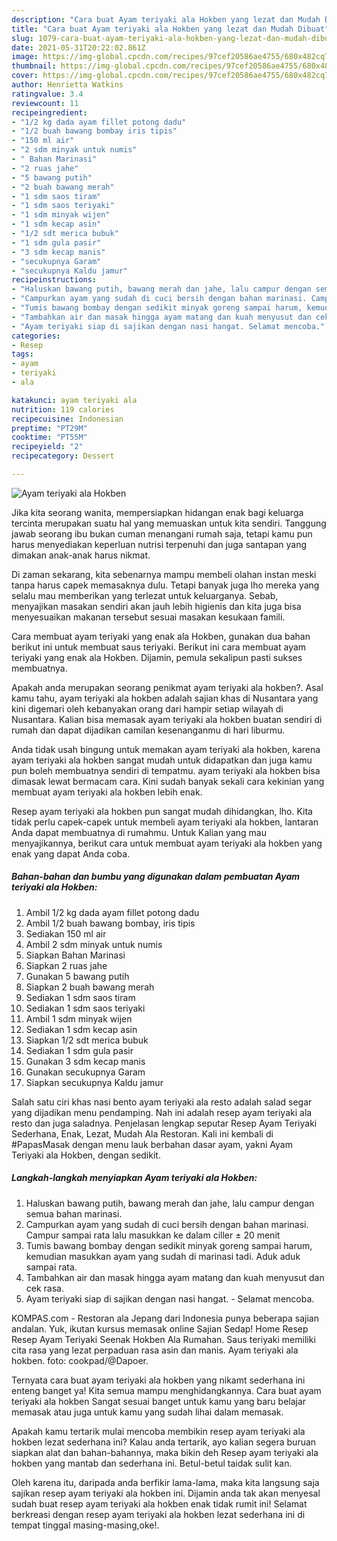 ```yaml
---
description: "Cara buat Ayam teriyaki ala Hokben yang lezat dan Mudah Dibuat"
title: "Cara buat Ayam teriyaki ala Hokben yang lezat dan Mudah Dibuat"
slug: 1079-cara-buat-ayam-teriyaki-ala-hokben-yang-lezat-dan-mudah-dibuat
date: 2021-05-31T20:22:02.861Z
image: https://img-global.cpcdn.com/recipes/97cef20586ae4755/680x482cq70/ayam-teriyaki-ala-hokben-foto-resep-utama.jpg
thumbnail: https://img-global.cpcdn.com/recipes/97cef20586ae4755/680x482cq70/ayam-teriyaki-ala-hokben-foto-resep-utama.jpg
cover: https://img-global.cpcdn.com/recipes/97cef20586ae4755/680x482cq70/ayam-teriyaki-ala-hokben-foto-resep-utama.jpg
author: Henrietta Watkins
ratingvalue: 3.4
reviewcount: 11
recipeingredient:
- "1/2 kg dada ayam fillet potong dadu"
- "1/2 buah bawang bombay iris tipis"
- "150 ml air"
- "2 sdm minyak untuk numis"
- " Bahan Marinasi"
- "2 ruas jahe"
- "5 bawang putih"
- "2 buah bawang merah"
- "1 sdm saos tiram"
- "1 sdm saos teriyaki"
- "1 sdm minyak wijen"
- "1 sdm kecap asin"
- "1/2 sdt merica bubuk"
- "1 sdm gula pasir"
- "3 sdm kecap manis"
- "secukupnya Garam"
- "secukupnya Kaldu jamur"
recipeinstructions:
- "Haluskan bawang putih, bawang merah dan jahe, lalu campur dengan semua bahan marinasi."
- "Campurkan ayam yang sudah di cuci bersih dengan bahan marinasi. Campur sampai rata lalu masukkan ke dalam ciller ± 20 menit"
- "Tumis bawang bombay dengan sedikit minyak goreng sampai harum, kemudian masukkan ayam yang sudah di marinasi tadi. Aduk aduk sampai rata."
- "Tambahkan air dan masak hingga ayam matang dan kuah menyusut dan cek rasa."
- "Ayam teriyaki siap di sajikan dengan nasi hangat. Selamat mencoba."
categories:
- Resep
tags:
- ayam
- teriyaki
- ala

katakunci: ayam teriyaki ala 
nutrition: 119 calories
recipecuisine: Indonesian
preptime: "PT29M"
cooktime: "PT55M"
recipeyield: "2"
recipecategory: Dessert

---
```



![Ayam teriyaki ala Hokben](https://img-global.cpcdn.com/recipes/97cef20586ae4755/680x482cq70/ayam-teriyaki-ala-hokben-foto-resep-utama.jpg)

Jika kita seorang wanita, mempersiapkan hidangan enak bagi keluarga tercinta merupakan suatu hal yang memuaskan untuk kita sendiri. Tanggung jawab seorang ibu bukan cuman menangani rumah saja, tetapi kamu pun harus menyediakan keperluan nutrisi terpenuhi dan juga santapan yang dimakan anak-anak harus nikmat.

Di zaman  sekarang, kita sebenarnya mampu membeli olahan instan meski tanpa harus capek memasaknya dulu. Tetapi banyak juga lho mereka yang selalu mau memberikan yang terlezat untuk keluarganya. Sebab, menyajikan masakan sendiri akan jauh lebih higienis dan kita juga bisa menyesuaikan makanan tersebut sesuai masakan kesukaan famili. 

Cara membuat ayam teriyaki yang enak ala Hokben, gunakan dua bahan berikut ini untuk membuat saus teriyaki. Berikut ini cara membuat ayam teriyaki yang enak ala Hokben. Dijamin, pemula sekalipun pasti sukses membuatnya.

Apakah anda merupakan seorang penikmat ayam teriyaki ala hokben?. Asal kamu tahu, ayam teriyaki ala hokben adalah sajian khas di Nusantara yang kini digemari oleh kebanyakan orang dari hampir setiap wilayah di Nusantara. Kalian bisa memasak ayam teriyaki ala hokben buatan sendiri di rumah dan dapat dijadikan camilan kesenanganmu di hari liburmu.

Anda tidak usah bingung untuk memakan ayam teriyaki ala hokben, karena ayam teriyaki ala hokben sangat mudah untuk didapatkan dan juga kamu pun boleh membuatnya sendiri di tempatmu. ayam teriyaki ala hokben bisa dimasak lewat bermacam cara. Kini sudah banyak sekali cara kekinian yang membuat ayam teriyaki ala hokben lebih enak.

Resep ayam teriyaki ala hokben pun sangat mudah dihidangkan, lho. Kita tidak perlu capek-capek untuk membeli ayam teriyaki ala hokben, lantaran Anda dapat membuatnya di rumahmu. Untuk Kalian yang mau menyajikannya, berikut cara untuk membuat ayam teriyaki ala hokben yang enak yang dapat Anda coba.

<!--inarticleads1-->

##### Bahan-bahan dan bumbu yang digunakan dalam pembuatan Ayam teriyaki ala Hokben:

1. Ambil 1/2 kg dada ayam fillet potong dadu
1. Ambil 1/2 buah bawang bombay, iris tipis
1. Sediakan 150 ml air
1. Ambil 2 sdm minyak untuk numis
1. Siapkan  Bahan Marinasi
1. Siapkan 2 ruas jahe
1. Gunakan 5 bawang putih
1. Siapkan 2 buah bawang merah
1. Sediakan 1 sdm saos tiram
1. Sediakan 1 sdm saos teriyaki
1. Ambil 1 sdm minyak wijen
1. Sediakan 1 sdm kecap asin
1. Siapkan 1/2 sdt merica bubuk
1. Sediakan 1 sdm gula pasir
1. Gunakan 3 sdm kecap manis
1. Gunakan secukupnya Garam
1. Siapkan secukupnya Kaldu jamur


Salah satu ciri khas nasi bento ayam teriyaki ala resto adalah salad segar yang dijadikan menu pendamping. Nah ini adalah resep ayam teriyaki ala resto dan juga saladnya. Penjelasan lengkap seputar Resep Ayam Teriyaki Sederhana, Enak, Lezat, Mudah Ala Restoran. Kali ini kembali di #PapasMasak dengan menu lauk berbahan dasar ayam, yakni Ayam Teriyaki ala Hokben, dengan sedikit. 

<!--inarticleads2-->

##### Langkah-langkah menyiapkan Ayam teriyaki ala Hokben:

1. Haluskan bawang putih, bawang merah dan jahe, lalu campur dengan semua bahan marinasi.
1. Campurkan ayam yang sudah di cuci bersih dengan bahan marinasi. Campur sampai rata lalu masukkan ke dalam ciller ± 20 menit
1. Tumis bawang bombay dengan sedikit minyak goreng sampai harum, kemudian masukkan ayam yang sudah di marinasi tadi. Aduk aduk sampai rata.
1. Tambahkan air dan masak hingga ayam matang dan kuah menyusut dan cek rasa.
1. Ayam teriyaki siap di sajikan dengan nasi hangat. - Selamat mencoba.


KOMPAS.com - Restoran ala Jepang dari Indonesia punya beberapa sajian andalan. Yuk, ikutan kursus memasak online Sajian Sedap! Home Resep Resep Ayam Teriyaki Seenak Hokben Ala Rumahan. Saus teriyaki memiliki cita rasa yang lezat perpaduan rasa asin dan manis. Ayam teriyaki ala hokben. foto: cookpad/@Dapoer. 

Ternyata cara buat ayam teriyaki ala hokben yang nikamt sederhana ini enteng banget ya! Kita semua mampu menghidangkannya. Cara buat ayam teriyaki ala hokben Sangat sesuai banget untuk kamu yang baru belajar memasak atau juga untuk kamu yang sudah lihai dalam memasak.

Apakah kamu tertarik mulai mencoba membikin resep ayam teriyaki ala hokben lezat sederhana ini? Kalau anda tertarik, ayo kalian segera buruan siapkan alat dan bahan-bahannya, maka bikin deh Resep ayam teriyaki ala hokben yang mantab dan sederhana ini. Betul-betul taidak sulit kan. 

Oleh karena itu, daripada anda berfikir lama-lama, maka kita langsung saja sajikan resep ayam teriyaki ala hokben ini. Dijamin anda tak akan menyesal sudah buat resep ayam teriyaki ala hokben enak tidak rumit ini! Selamat berkreasi dengan resep ayam teriyaki ala hokben lezat sederhana ini di tempat tinggal masing-masing,oke!.

